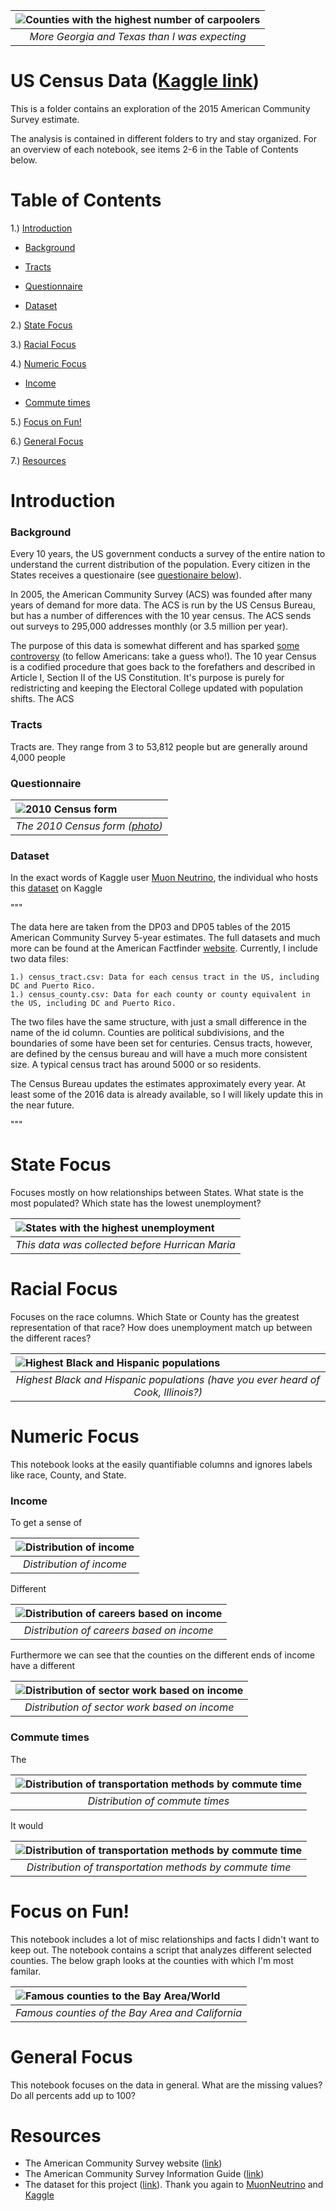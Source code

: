 | <img src="photos/carpool.png" alt="Counties with the highest number of carpoolers" style="float:left;"/> | 
|:--:| 
| *More Georgia and Texas than I was expecting* | 

# US Census Data ([Kaggle link](https://www.kaggle.com/muonneutrino/us-census-demographic-data))

This is a folder contains an exploration of the 2015 American Community Survey estimate.

The analysis is contained in different folders to try and stay organized.  For an overview of each notebook, see items 2-6 in the Table of Contents below.

# Table of Contents

1.) [Introduction](#intro)

   - [Background](#background)

   - [Tracts](#tracts)

   - [Questionnaire](#questionnaire)

   - [Dataset](#dataset)

2.) [State Focus](#state)

3.) [Racial Focus](#race)

4.) [Numeric Focus](#numeric)

   - [Income](#nu_income)

   - [Commute times](#nu_commute)

5.) [Focus on Fun!](#fun)

6.) [General Focus](#general)

7.) [Resources](#resources)

<a name="intro"></a>
# Introduction

<a name="background"></a>
### Background

Every 10 years, the US government conducts a survey of the entire nation to understand the current distribution of the population.  Every citizen in the States receives a questionaire (see [questionaire below](#questionnaire)).

In 2005, the American Community Survey (ACS) was founded after many years of demand for more data.  The ACS is run by the US Census Bureau, but has a number of differences with the 10 year census.  The ACS sends out surveys to 295,000 addresses monthly (or 3.5 million per year).

The purpose of this data is somewhat different and has sparked [some controversy](https://www.lewrockwell.com/2004/07/ron-paul/its-none-of-your-business/) (to fellow Americans: take a guess who!).  The 10 year Census is a codified procedure that goes back to the forefathers and described in Article I, Section II of the US Constitution.  It's purpose is purely for redistricting and keeping the Electoral College updated with population shifts.  The ACS



<a name="tracts"></a>
### Tracts

Tracts are.  They range from 3 to 53,812 people but are generally around 4,000 people

<a name="questionnaire"></a>
### Questionnaire

| <img src="photos/census.png" alt="2010 Census form" style="float:left;"/> | 
|:--:| 
| *The 2010 Census form ([photo](https://www.census.gov/history/pdf/2010questionnaire.pdf))* | 

<a name="dataset"></a>
### Dataset

In the exact words of Kaggle user [Muon Neutrino](https://www.kaggle.com/muonneutrino), the individual who hosts this [dataset](https://www.kaggle.com/muonneutrino/us-census-demographic-data) on Kaggle

"""

The data here are taken from the DP03 and DP05 tables of the 2015 American Community Survey 5-year estimates. The full datasets and much more can be found at the American Factfinder [website](https://factfinder.census.gov/faces/nav/jsf/pages/index.xhtml). Currently, I include two data files:

    1.) census_tract.csv: Data for each census tract in the US, including DC and Puerto Rico.
    1.) census_county.csv: Data for each county or county equivalent in the US, including DC and Puerto Rico.

The two files have the same structure, with just a small difference in the name of the id column. Counties are political subdivisions, and the boundaries of some have been set for centuries. Census tracts, however, are defined by the census bureau and will have a much more consistent size. A typical census tract has around 5000 or so residents.

The Census Bureau updates the estimates approximately every year. At least some of the 2016 data is already available, so I will likely update this in the near future.

"""


<a name="state"></a>
# State Focus

Focuses mostly on how relationships between States.  What state is the most populated?  Which state has the lowest unemployment?


| <img src="photos/state_unemployment.png" alt="States with the highest unemployment" style="float:left;"/> | 
|:--:| 
| *This data was collected before Hurrican Maria* | 


<a name="race"></a>
# Racial Focus

Focuses on the race columns.  Which State or County has the greatest representation of that race?  How does unemployment match up between the different races?

| <img src="photos/race_county.png" alt="Highest Black and Hispanic populations" style="float:left;"/> | 
|:--:| 
| *Highest Black and Hispanic populations (have you ever heard of Cook, Illinois?)* | 

<a name="numeric"></a>
# Numeric Focus

This notebook looks at the easily quantifiable columns and ignores labels like race, County, and State.

<a name="nu_income"></a>
### Income

To get a sense of 

| <img src="photos/income_kde.png" alt="Distribution of income" style="float:left;"/> | 
|:--:| 
| *Distribution of income* | 

Different

| <img src="photos/career_dist.png" alt="Distribution of careers based on income" style="float:left;"/> | 
|:--:| 
| *Distribution of careers based on income* | 

Furthermore we can see that the counties on the different ends of income have a different

| <img src="photos/sector_dist.png" alt="Distribution of sector work based on income" style="float:left;"/> | 
|:--:| 
| *Distribution of sector work based on income* | 

<a name="nu_comute"></a>
### Commute times

The

| <img src="photos/commute_kde.png" alt="Distribution of transportation methods by commute time" style="float:left;"/> | 
|:--:| 
| *Distribution of commute times* |

It would 

| <img src="photos/commute_dist.png" alt="Distribution of transportation methods by commute time" style="float:left;"/> | 
|:--:| 
| *Distribution of transportation methods by commute time* |  

<a name="fun"></a>
# Focus on Fun!

This notebook includes a lot of misc relationships and facts I didn't want to keep out.  The notebook contains a script that analyzes different selected counties.  The below graph looks at the counties with which I'm most familar.

| <img src="photos/selected_counties.png" alt="Famous counties to the Bay Area/World" style="float:left;"/> | 
|:--:| 
| *Famous counties of the Bay Area and California* | 

<a name="general"></a>
# General Focus

This notebook focuses on the data in general.  What are the missing values?  Do all percents add up to 100?

<a name="resources"></a>
# Resources

- The American Community Survey website ([link](https://www.census.gov/programs-surveys/acs/))
- The American Community Survey Information Guide ([link](https://www.census.gov/programs-surveys/acs/about/information-guide.html))
- The dataset for this project ([link](https://www.kaggle.com/muonneutrino/us-census-demographic-data)).  Thank you again to [MuonNeutrino](https://www.kaggle.com/muonneutrino) and [Kaggle](https://www.kaggle.com/)
